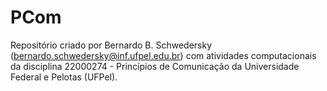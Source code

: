 # PCom

Repositório criado por Bernardo B. Schwedersky (bernardo.schwedersky@inf.ufpel.edu.br) com atividades computacionais da disciplina 22000274 - Princípios de Comunicação da Universidade Federal e Pelotas (UFPel).
